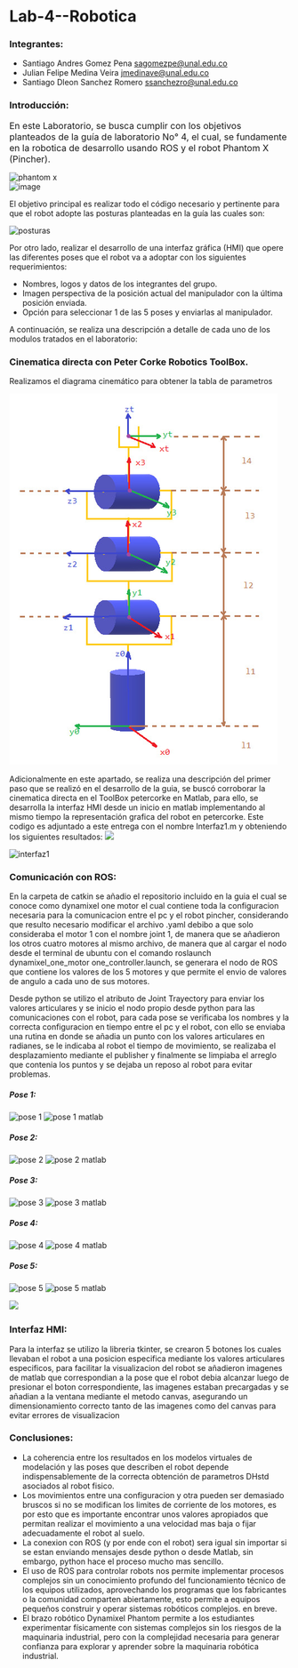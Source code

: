 # Lab-4--Robotica

### Integrantes:
- Santiago Andres Gomez Pena <sagomezpe@unal.edu.co>
- Julian Felipe Medina Veira <jmedinave@unal.edu.co>
- Santiago Dleon Sanchez Romero <ssanchezro@unal.edu.co>
### Introducción:
<p><span style="font-size: 16px;">En este Laboratorio, se busca cumplir con los objetivos planteados de la gu&iacute;a de laboratorio No&deg; 4, el cual, se fundamente en la robotica de desarrollo usando ROS y el robot Phantom X (Pincher).

![phantom x](https://github.com/jmedinave/Lab-4--Robotica/assets/49196705/429be8d6-74e6-4678-9220-b16d22270292)                   
![image](https://github.com/jmedinave/Lab-4--Robotica/assets/49196705/db5b3025-32a1-4bb7-918f-5f6461aff75a)


 <p>El objetivo principal es realizar todo el c&oacute;digo necesario y pertinente para que el robot adopte las posturas planteadas en la gu&iacute;a las cuales son:</p>

![posturas](https://github.com/jmedinave/Lab-4--Robotica/assets/49196705/c2d21864-69ab-47b0-ad7c-e501a49cf57d)


<p>Por otro lado, realizar el desarrollo de una interfaz gr&aacute;fica (HMI) que opere las diferentes poses que el robot va a adoptar con los siguientes requerimientos:</p>
  
<ul>
    <li>Nombres, logos y datos de los integrantes del grupo.</li>
    <li>Imagen perspectiva de la posici&oacute;n actual del manipulador con la &uacute;ltima posici&oacute;n enviada.</li>
    <li>Opci&oacute;n para seleccionar 1 de las 5 poses y enviarlas al manipulador.</li>
</ul>
 
 A continuación, se realiza una descripción a detalle de cada uno de los modulos tratados en el laboratorio:
 
 ### Cinematica directa con Peter Corke Robotics ToolBox.
Realizamos el diagrama cinemático para obtener la tabla de parametros 
 
![D cinematico](https://github.com/jmedinave/Lab-4--Robotica/blob/main/diagrama.jpg)
 
Adicionalmente en este apartado, se realiza una descripción del primer paso que se realizó en el desarrollo de la guia, se buscó corroborar la cinematica directa en el ToolBox petercorke en Matlab, para ello, se desarrolla la interfaz HMI desde un inicio en matlab implementando al mismo tiempo la representación grafica del robot en petercorke. Este codigo es adjuntado a este entrega con el nombre Interfaz1.m y obteniendo los siguientes resultados:
[![](https://markdown-videos.deta.dev/youtube/NarBox1LkYc)]()

![interfaz1](https://github.com/jmedinave/Lab-4--Robotica/assets/49196705/9e17159b-bc06-4343-9dbb-d7f9b25730fb)

 
 
 
 ### Comunicación con ROS:
 
 En la carpeta de catkin se añadio el repositorio incluido en la guia el cual se conoce como dynamixel one motor el cual contiene toda la configuracion necesaria para la comunicacion entre el pc y el robot pincher, considerando que resulto necesario modificar el archivo .yaml debibo a que solo consideraba el motor 1 con el nombre joint 1, de manera que se añadieron los otros cuatro motores al mismo archivo, de manera que al cargar el nodo desde el terminal de ubuntu con el comando roslaunch dynamixel_one_motor one_controller.launch, se generara el nodo de ROS que contiene los valores de los 5 motores y que permite el envio de valores de angulo a cada uno de sus motores.
 
 Desde python se utilizo el atributo de Joint Trayectory para enviar los valores articulares y se inicio el nodo propio desde python para las comunicaciones con el robot, para cada pose se verificaba los nombres y la correcta configuracion en tiempo entre el pc y el robot, con ello se enviaba una rutina en donde se añadia un punto con los valores articulares en radianes, se le indicaba al robot el tiempo de movimiento, se realizaba el desplazamiento mediante el publisher y finalmente se limpiaba el arreglo que contenia los puntos y se dejaba un reposo al robot para evitar problemas.
 
##### Pose 1:
 ![pose 1](https://github.com/jmedinave/Lab-4--Robotica/assets/49196705/82049664-4090-4962-95d2-e13992ede020)
![pose 1 matlab](https://github.com/jmedinave/Lab-4--Robotica/assets/49196705/53d26a42-e989-4e0d-8ea2-88650c64a0a8)

##### Pose 2:
 ![pose 2](https://github.com/jmedinave/Lab-4--Robotica/assets/49196705/cf9a58d5-c491-4f65-8066-784322de5944)
![pose 2 matlab](https://github.com/jmedinave/Lab-4--Robotica/assets/49196705/dd9f7a86-6e49-4781-b367-fef16b32c741)

##### Pose 3:
 ![pose 3](https://github.com/jmedinave/Lab-4--Robotica/assets/49196705/a952b730-5c35-4bda-90e4-b98474c2e381)
![pose 3 matlab](https://github.com/jmedinave/Lab-4--Robotica/assets/49196705/979dad87-8bec-416a-a06a-b4336e4f3f9c)

##### Pose 4:
 ![pose 4](https://github.com/jmedinave/Lab-4--Robotica/assets/49196705/e59fb78f-3db0-4165-91d2-f18313052a9d)
![pose 4 matlab](https://github.com/jmedinave/Lab-4--Robotica/assets/49196705/7c364231-2c47-4c24-853e-a5ac2a9f201e)

##### Pose 5:
 ![pose 5](https://github.com/jmedinave/Lab-4--Robotica/assets/49196705/a9b82896-9479-449e-9590-8089462d7f68)
![pose 5 matlab](https://github.com/jmedinave/Lab-4--Robotica/assets/49196705/3491cff7-c2e5-4a96-b6b7-a639c8071241)
 
 [![](https://markdown-videos.deta.dev/youtube/NarBox1LkYc)]([https://www.youtube.com/watch?v=3uMQeB1Hfzg](https://www.youtube.com/watch?v=3uMQeB1Hfzg))
 

 ### Interfaz HMI:
 
 Para la interfaz se utilizo la libreria tkinter, se crearon 5 botones los cuales llevaban el robot a una posicion especifica mediante los valores articulares especificos, para facilitar la visualizacion del robot se añadieron imagenes de matlab que correspondian a la pose que el robot debia alcanzar luego de presionar el boton correspondiente, las imagenes estaban precargadas y se añadian a la ventana mediante el metodo canvas, asegurando un dimensionamiento correcto tanto de las imagenes como del canvas para evitar errores de visualizacion
 
 
 
 ### Conclusiones:
 + La coherencia entre los resultados en los modelos virtuales de modelación y las poses que describen el robot depende indispensablemente de la correcta obtención de parametros DHstd asociados al robot fisico.
+ Los movimientos entre una configuracion y otra pueden ser demasiado bruscos si no se modifican los limites de corriente de los motores, es por esto que es importante encontrar unos valores apropiados que permitan realizar el movimiento a una velocidad mas baja o fijar adecuadamente el robot al suelo.
+ La conexion con ROS (y por ende con el robot) sera igual sin importar si se estan enviando mensajes desde python o desde Matlab, sin embargo, python hace el proceso mucho mas sencillo.
+ El uso de ROS para controlar robots nos permite implementar procesos complejos sin un conocimiento profundo del funcionamiento técnico de los equipos utilizados, aprovechando los programas que los fabricantes o la comunidad comparten abiertamente, esto permite a equipos pequeños construir y operar sistemas robóticos complejos. en breve.
+ El brazo robótico Dynamixel Phantom permite a los estudiantes experimentar físicamente con sistemas complejos sin los riesgos de la maquinaria industrial, pero con la complejidad necesaria para generar confianza para explorar y aprender sobre la maquinaria robótica industrial.
 
 

